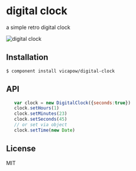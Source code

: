 # digital clock
 a simple retro digital clock

![digital clock](http://i.imgur.com/b6UvV.png)

## Installation

    $ component install vicapow/digital-clock

## API
````javascript
   var clock = new DigitalClock({seconds:true})
   clock.setHours(1)
   clock.setMinutes(23)
   clock.setSeconds(45)
   // or set via object
   clock.setTime(new Date)
````
## License

  MIT

